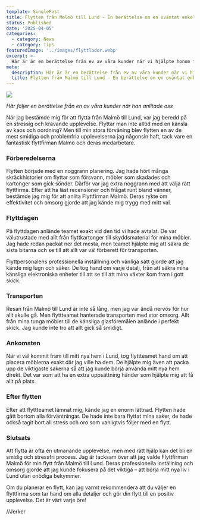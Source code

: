```yaml
---
template: SinglePost
title: Flytten från Malmö till Lund - En berättelse om en oväntat enkel resa
status: Published
date: '2025-04-05'
categories:
  - category: News
  - category: Tips
featuredImage: '../images/flyttlador.webp'
excerpt: >-
  Här är är en berättelse från ev av våra kunder när vi hjälpte honom flytta till Lund.
meta:
  description: Här är är en berättelse från ev av våra kunder när vi hjälpte honom flytta till Lund.
  title: Flytten från Malmö till Lund - En berättelse om en oväntat enkel resa
---
```


![](/images/flyttlador.webp)

*Här följer en berättelse från en av våra kunder när han anlitade oss*

När jag bestämde mig för att flytta från Malmö till Lund, var jag beredd på en stressig och krävande upplevelse. Flyttar man inte alltid med en känsla av kaos och oordning? Men till min stora förvåning blev flytten en av de mest smidiga och problemfria upplevelserna jag någonsin haft, tack vare en fantastisk flyttfirman Malmö och deras medarbetare.

### Förberedelserna
Flytten började med en noggrann planering. Jag hade hört många skräckhistorier om flyttar som försvann, möbler som skadades och kartonger som gick sönder. Därför var jag extra noggrann med att välja rätt flyttfirma. Efter att ha läst recensioner och frågat runt bland vänner, bestämde jag mig för att anlita Flyttfirman Malmö. Deras rykte om effektivitet och omsorg gjorde att jag kände mig trygg med mitt val.

### Flyttdagen
På flyttdagen anlände teamet exakt vid den tid vi hade avtalat. De var välutrustade med allt från flyttkartonger till skyddsmaterial för mina möbler. Jag hade redan packat ner det mesta, men teamet hjälpte mig att säkra de sista bitarna och se till att allt var väl förberett för transporten.

Flyttpersonalens professionella inställning och vänliga sätt gjorde att jag kände mig lugn och säker. De tog hand om varje detalj, från att säkra mina känsliga elektroniska enheter till att se till att mina växter kom fram i gott skick.

### Transporten
Resan från Malmö till Lund är inte så lång, men jag var ändå nervös för hur allt skulle gå. Men flyttteamet hanterade transporten med stor omsorg. Allt från mina tunga möbler till de känsliga glasföremålen anlände i perfekt skick. Jag kunde inte tro att allt gick så smidigt.

### Ankomsten
När vi väl kommit fram till mitt nya hem i Lund, tog flyttteamet hand om att placera möblerna exakt där jag ville ha dem. De hjälpte mig även att packa upp de viktigaste sakerna så att jag kunde börja använda mitt nya hem direkt. Det var som att ha en extra uppsättning händer som hjälpte mig att få allt på plats.

### Efter flytten
Efter att flyttteamet lämnat mig, kände jag en enorm lättnad. Flytten hade gått bortom alla förväntningar. De hade inte bara flyttat mina saker, de hade också tagit bort all stress och oro som vanligtvis följer med en flytt.

### Slutsats
Att flytta är ofta en utmanande upplevelse, men med rätt hjälp kan det bli en smidig och stressfri process. Jag är tacksam över att jag valde Flyttfirman Malmö för min flytt från Malmö till Lund. Deras professionella inställning och omsorg gjorde att jag kunde fokusera på det viktiga – att börja mitt nya liv i Lund utan onödiga bekymmer.

Om du planerar en flytt, kan jag varmt rekommendera att du väljer en flyttfirma som tar hand om alla detaljer och gör din flytt till en positiv upplevelse. Det är värt varje öre!

//Jerker
